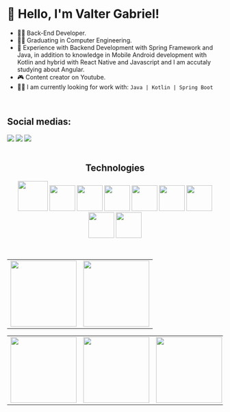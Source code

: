 # 👋 Hello, I'm Valter Gabriel!

- 👩‍💻 Back-End Developer.
- 👨‍🎓 Graduating in Computer Engineering.
- 🎨 Experience with Backend Development with Spring Framework and Java, in addition to knowledge in Mobile Android development with Kotlin and hybrid with React Native and Javascript and I am accutaly studying about Angular.
- 🎮 Content creator on Youtube.
- 👷‍♂️ I am currently looking for work with: ```Java | Kotlin | Spring Boot ```


<div style="display: inline_block"><br> 
  <h2> Social medias: </h2>
    <a href="https://www.youtube.com/@devgaguejante_" target="_blank"><img src="https://img.shields.io/badge/YouTube-FF0000?style=for-the-badge&logo=youtube&logoColor=white" target="_blank"></a>
    <a href="https://www.instagram.com/_v.gab/" target="_blank"><img src="https://img.shields.io/badge/-Instagram-%23E4405F?style=for-the-badge&logo=instagram&logoColor=white" target="_blank"></a>
    <a href="https://www.linkedin.com/in/valter-gabriel/" target="_blank"><img src="https://img.shields.io/badge/-LinkedIn-%230077B5?style=for-the-badge&logo=linkedin&logoColor=white" target="_blank"></a> 
</div>

<br>

<h2 align="center">Technologies</h2>
<p align="center">
<img src="https://cdn.jsdelivr.net/gh/devicons/devicon/icons/androidstudio/androidstudio-original.svg" height="70" width="70" />
<img src="https://cdn.jsdelivr.net/gh/devicons/devicon/icons/kotlin/kotlin-original.svg" height="60" width="60" />
<img src="https://cdn.jsdelivr.net/gh/devicons/devicon/icons/spring/spring-original.svg" height="60" width="60"/>
<img src="https://cdn.jsdelivr.net/gh/devicons/devicon/icons/java/java-original-wordmark.svg"  height="60" width="60" />
<img src="https://cdn.jsdelivr.net/gh/devicons/devicon/icons/nodejs/nodejs-original.svg"  height="60" width="60" />
<img src="https://cdn.jsdelivr.net/gh/devicons/devicon/icons/react/react-original.svg" height="60" width="60" />
<img src="https://cdn.jsdelivr.net/gh/devicons/devicon/icons/javascript/javascript-original.svg" height="60" width="60" />
  <img src="https://cdn.jsdelivr.net/gh/devicons/devicon/icons/vuejs/vuejs-original.svg" height="60" width="60" />
    <img src="https://cdn.jsdelivr.net/gh/devicons/devicon/icons/angularjs/angularjs-original.svg" height="60" width="60" />

<div align="center"><br>
  <table>
    <tr><td><img height="154em" src="https://github-profile-summary-cards.vercel.app/api/cards/profile-details?username=ValterGabriell&theme=github_dark"/></td><td>
    <img height="154em" src="https://github-profile-summary-cards.vercel.app/api/cards/productive-time?username=ValterGabriell&theme=github_dark"/></td></tr>
  </table>
  <table>
    <tr><td><img height="154em" src="https://github-profile-summary-cards.vercel.app/api/cards/most-commit-language?username=ValterGabriell&theme=github_dark"/></td><td>
    <img height="154em" src="https://github-profile-summary-cards.vercel.app/api/cards/repos-per-language?username=ValterGabriell&theme=github_dark"/></td><td>
    <img height="154em" src="https://github-profile-summary-cards.vercel.app/api/cards/stats?username=ValterGabriell&theme=github_dark"/></td></tr>
  </table>
</div>

